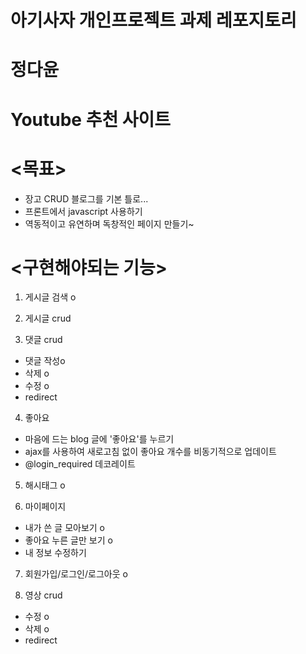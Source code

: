 

# 아기사자 개인프로젝트 과제 레포지토리
# 정다윤

<h1>Youtube 추천 사이트</h1>

# <목표>
* 장고 CRUD 블로그를 기본 틀로...
* 프론트에서 javascript 사용하기 
* 역동적이고 유연하며 독창적인 페이지 만들기~

# <구현해야되는 기능>
1. 게시글 검색 o

2. 게시글 crud 

3. 댓글 crud 
- 댓글 작성o
- 삭제 o
- 수정 o
- redirect 

4. 좋아요 
- 마음에 드는 blog 글에 '좋아요'를 누르기
- ajax를 사용하여 새로고침 없이 좋아요 개수를 비동기적으로 업데이트
- @login_required 데코레이트 

5. 해시태그 o

6. 마이페이지
- 내가 쓴 글 모아보기 o
- 좋아요 누른 글만 보기 o
- 내 정보 수정하기

7. 회원가입/로그인/로그아웃 o

8. 영상 crud
- 수정 o
- 삭제 o
- redirect 